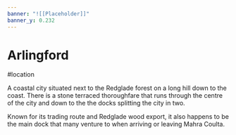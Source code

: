 ```yaml
---
banner: "![[Placeholder]]"
banner_y: 0.232
---
```

# Arlingford
#location 

A coastal city situated next to the Redglade forest on a long hill down to the coast. There is a stone terraced thoroughfare that runs through the centre of the city and down to the the docks splitting the city in two.


Known for its trading route and Redglade wood export, it also happens to be the main dock that many venture to when arriving or leaving Mahra Coulta.

